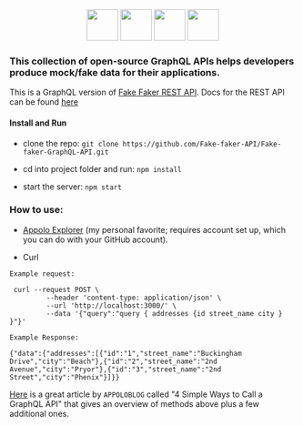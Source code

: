 <div align="center">
  <img width="55" src="https://raw.githubusercontent.com/gilbarbara/logos/master/logos/graphql.svg"/>
  <img width="55" src="https://user-images.githubusercontent.com/41551585/164946645-3b1c1a78-e077-4481-8c45-6509a5bb4260.svg"/>
  <img width="55" src="https://user-images.githubusercontent.com/41551585/164946644-7ba6dd2e-023a-41a5-b514-9a0b0c43fada.svg"/>
  <img width="55" src="https://raw.githubusercontent.com/gilbarbara/logos/master/logos/eslint.svg"/>
</div>


### This collection of open-source GraphQL APIs helps developers produce mock/fake data for their applications.

This is a GraphQL version of [Fake Faker REST API](https://github.com/Fake-faker-API/Fake-faker-REST-API). 
Docs for the REST API can be found [here](https://fakefaker-docs.herokuapp.com])


#### Install and Run

- clone the repo:
`git clone https://github.com/Fake-faker-API/Fake-faker-GraphQL-API.git`

- cd into project folder and run:
`npm install`

- start the server:
`npm start`

### How to use:

- [Appolo Explorer](https://studio.apollographql.com/) (my personal favorite; requires account set up, which you can do with your GitHub account).


- Curl

`Example request:`
```
 curl --request POST \
         --header 'content-type: application/json' \
         --url 'http://localhost:3000/' \
         --data '{"query":"query { addresses {id street_name city } }"}'
```

`Example Response:`

```
{"data":{"addresses":[{"id":"1","street_name":"Buckingham Drive","city":"Beach"},{"id":"2","street_name":"2nd Avenue","city":"Pryor"},{"id":"3","street_name":"2nd Street","city":"Phenix"}]}}
```


[Here](https://www.apollographql.com/blog/graphql/examples/4-simple-ways-to-call-a-graphql-api/) is a great article by `APPOLOBLOG` called "4 Simple Ways to Call a GraphQL API" that gives an overview of methods above plus a few additional ones.
